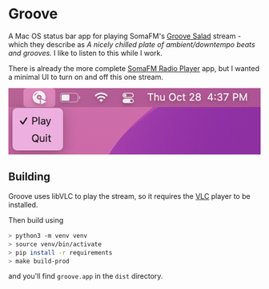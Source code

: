 # Groove

A Mac OS status bar app for playing SomaFM's [Groove Salad](https://somafm.com/groovesalad/) stream - which they describe as _A nicely chilled plate of ambient/downtempo beats and grooves._ I like to listen to this while I work.

There is already the more complete [SomaFM Radio Player](https://apps.apple.com/us/app/somafm-radio-player/id449155338?mt=12) app, but I wanted a minimal UI to turn on and off this one stream.

![Screenshot](/screenshot.png)

## Building

Groove uses libVLC to play the stream, so it requires the [VLC](https://www.videolan.org) player to be installed.

Then build using
```bash
> python3 -m venv venv
> source venv/bin/activate
> pip install -r requirements
> make build-prod
``` 
and you'll find `groove.app` in the `dist` directory.
